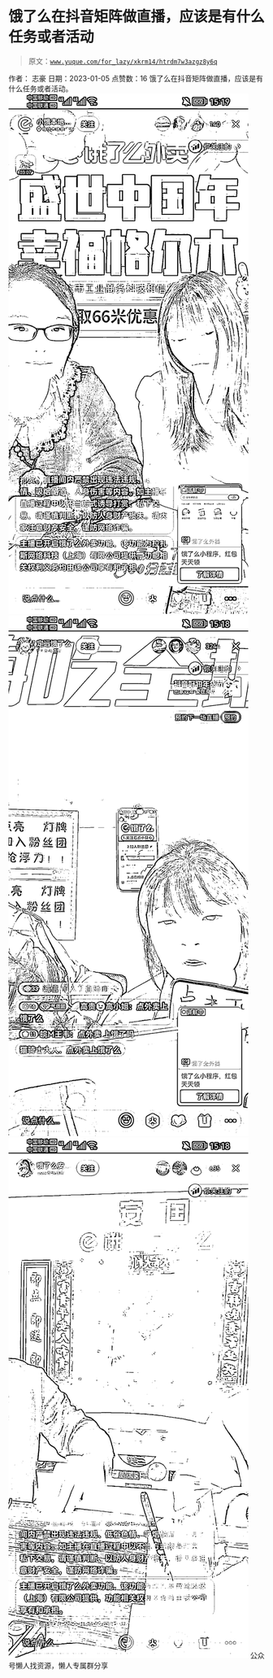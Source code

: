 # 饿了么在抖音矩阵做直播，应该是有什么任务或者活动

> 原文：[`www.yuque.com/for_lazy/xkrm14/htrdm7w3azgz8y6q`](https://www.yuque.com/for_lazy/xkrm14/htrdm7w3azgz8y6q)

<ne-p id="u663a63b2" data-lake-id="u663a63b2"><ne-text id="ua47ae096">作者： 志豪</ne-text></ne-p> <ne-p id="u168c858c" data-lake-id="u168c858c"><ne-text id="u8db4d67a">日期：2023-01-05</ne-text></ne-p> <ne-p id="ub3f3de36" data-lake-id="ub3f3de36"><ne-text id="u76571a0a">点赞数：</ne-text><ne-text id="ub576a9e9" ne-bold="true">16</ne-text></ne-p> <ne-hole id="uf3bc2c89" data-lake-id="uf3bc2c89"><ne-card data-card-name="hr" data-card-type="block" id="dPOJN" data-event-boundary="card"><ne-p id="u5bfbc67f" data-lake-id="u5bfbc67f"><ne-text id="uee45a846">饿了么在抖音矩阵做直播，应该是有什么任务或者活动。</ne-text></ne-p> <ne-p id="ud5616a97" data-lake-id="ud5616a97"><ne-card data-card-name="image" data-card-type="inline" id="lL1h5" data-event-boundary="card">![](img/a9353f46902a6d7f9306a17c782cc48f.png)</ne-card></ne-p> <ne-p id="u51ff5aaf" data-lake-id="u51ff5aaf"><ne-card data-card-name="image" data-card-type="inline" id="JMz30" data-event-boundary="card">![](img/fdb197328b983a31c556f0f66fdde4cc.png)</ne-card></ne-p> <ne-p id="u512245a6" data-lake-id="u512245a6"><ne-card data-card-name="image" data-card-type="inline" id="IPJbi" data-event-boundary="card">![](img/b7c6d471f09b0469d7a800d2f299df37.png)</ne-card></ne-p> <ne-hole id="u623b6a35" data-lake-id="u623b6a35"><ne-card data-card-name="hr" data-card-type="block" id="K2N0x" data-event-boundary="card"><ne-p id="u2483476a" data-lake-id="u2483476a"><ne-text id="u5b5e5558">公众号懒人找资源，懒人专属群分享</ne-text></ne-p></ne-card></ne-hole></ne-card></ne-hole>